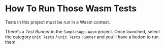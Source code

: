 ﻿# How To Run Those Wasm Tests

Tests in this project must be run in a Wasm context.

There's a _Test Runner_ in the `SamplesApp.Wasm` project. Once launched,
select the category `Unit Tests` / `Unit Tests Runner` and you'll have
a button to run them.
